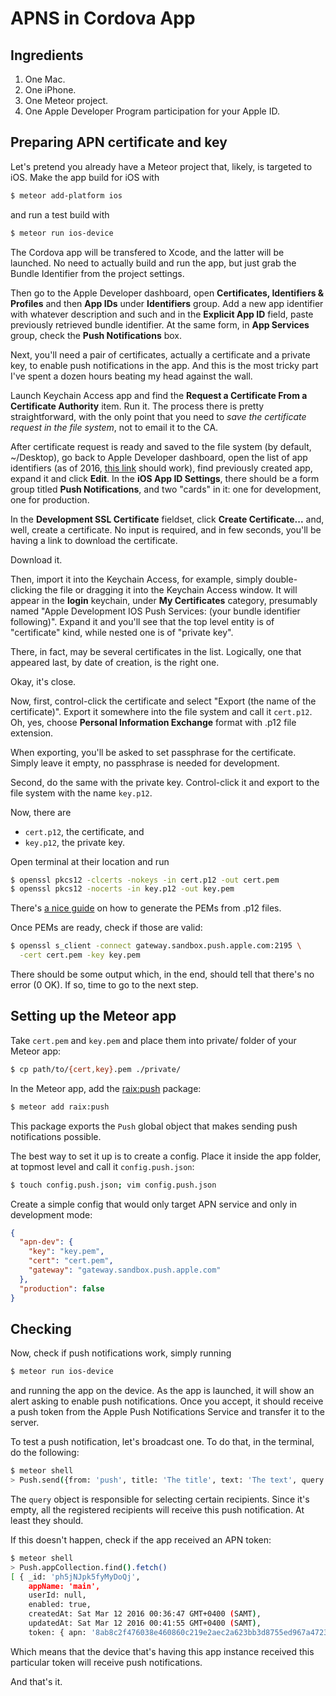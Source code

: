 # APNS in Cordova App

## Ingredients

1. One Mac.
1. One iPhone.
1. One Meteor project.
1. One Apple Developer Program participation for your Apple ID.

## Preparing APN certificate and key

Let's pretend you already have a Meteor project that, likely, is targeted to
iOS. Make the app build for iOS with

```bash
$ meteor add-platform ios
```

and run a test build with

```bash
$ meteor run ios-device
```

The Cordova app will be transfered to Xcode, and the latter will be launched. No
need to actually build and run the app, but just grab the Bundle Identifier from
the project settings.

Then go to the Apple Developer dashboard, open **Certificates, Identifiers &
Profiles** and then **App IDs** under **Identifiers** group. Add a new app
identifier with whatever description and such and in the **Explicit App ID**
field, paste previously retrieved bundle identifier. At the same form, in **App
Services** group, check the **Push Notifications** box.

Next, you'll need a pair of certificates, actually a certificate and a private
key, to enable push notifications in the app. And this is the most tricky part
I've spent a dozen hours beating my head against the wall.

Launch Keychain Access app and find the **Request a Certificate From a
Certificate Authority** item. Run it. The process there is pretty
straightforward, with the only point that you need to _save the certificate
request in the file system_, not to email it to the CA.

After certificate request is ready and saved to the file system (by default,
~/Desktop), go back to Apple Developer dashboard, open the list of app
identifiers (as of 2016, [this
link](https://developer.apple.com/account/ios/identifier/bundle) should work),
find previously created app, expand it and click **Edit**. In the **iOS App ID
Settings**, there should be a form group titled **Push Notifications**, and two
"cards" in it: one for development, one for production.

In the **Development SSL Certificate** fieldset, click **Create Certificate...**
and, well, create a certificate. No input is required, and in few seconds,
you'll be having a link to download the certificate.

Download it.

Then, import it into the Keychain Access, for example, simply double-clicking
the file or dragging it into the Keychain Access window. It will appear in the
**login** keychain, under **My Certificates** category, presumably named "Apple
Development IOS Push Services: (your bundle identifier following)". Expand it
and you'll see that the top level entity is of "certificate" kind, while nested
one is of "private key".

There, in fact, may be several certificates in the list. Logically, one that
appeared last, by date of creation, is the right one.

Okay, it's close.

Now, first, control-click the certificate and select "Export (the name of the
certificate)". Export it somewhere into the file system and call it `cert.p12`.
Oh, yes, choose **Personal Information Exchange** format with .p12 file
extension.

When exporting, you'll be asked to set passphrase for the certificate. Simply
leave it empty, no passphrase is needed for development.

Second, do the same with the private key. Control-click it and export to the
file system with the name `key.p12`.

Now, there are

* `cert.p12`, the certificate, and
* `key.p12`, the private key.

Open terminal at their location and run

```bash
$ openssl pkcs12 -clcerts -nokeys -in cert.p12 -out cert.pem
$ openssl pkcs12 -nocerts -in key.p12 -out key.pem
```

There's [a nice guide](http://stackoverflow.com/a/27942504/1287643) on how to
generate the PEMs from .p12 files.

Once PEMs are ready, check if those are valid:

```bash
$ openssl s_client -connect gateway.sandbox.push.apple.com:2195 \
  -cert cert.pem -key key.pem
```

There should be some output which, in the end, should tell that there's no error
(0 OK). If so, time to go to the next step.

## Setting up the Meteor app

Take `cert.pem` and `key.pem` and place them into private/ folder of your Meteor
app:

```bash
$ cp path/to/{cert,key}.pem ./private/
```

In the Meteor app, add the [raix:push](https://github.com/raix/push) package:

```bash
$ meteor add raix:push
```

This package exports the `Push` global object that makes sending push
notifications possible.

The best way to set it up is to create a config. Place it inside the app folder,
at topmost level and call it `config.push.json`:

```bash
$ touch config.push.json; vim config.push.json
```

Create a simple config that would only target APN service and only in
development mode:

```json
{
  "apn-dev": {
    "key": "key.pem",
    "cert": "cert.pem",
    "gateway": "gateway.sandbox.push.apple.com"
  },
  "production": false
}
```

## Checking

Now, check if push notifications work, simply running

```bash
$ meteor run ios-device
```

and running the app on the device. As the app is launched, it will show an alert
asking to enable push notifications. Once you accept, it should receive a push
token from the Apple Push Notifications Service and transfer it to the server.

To test a push notification, let's broadcast
one. To do that, in the terminal, do the following:

```bash
$ meteor shell
> Push.send({from: 'push', title: 'The title', text: 'The text', query: {}});
```

The `query` object is responsible for selecting certain recipients. Since it's
empty, all the registered recipients will receive this push notification. At
least they should.

If this doesn't happen, check if the app received an APN token:

```bash
$ meteor shell
> Push.appCollection.find().fetch()
[ { _id: 'ph5jNJpk5fyMyDoQj',
    appName: 'main',
    userId: null,
    enabled: true,
    createdAt: Sat Mar 12 2016 00:36:47 GMT+0400 (SAMT),
    updatedAt: Sat Mar 12 2016 00:41:55 GMT+0400 (SAMT),
    token: { apn: '8ab8c2f476038e460860c219e2aec2a623bb3d8755ed967a4723xxxxxxxxxxxx' } } ]
```

Which means that the device that's having this app instance received this
particular token will receive push notifications.

And that's it.
